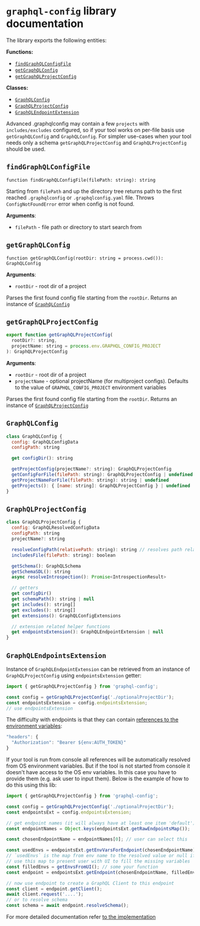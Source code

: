 # `graphql-config` library documentation

The library exports the following entities:

**Functions:**
- [`findGraphQLConfigFile`](#findgraphqlconfigfile)
- [`getGraphQLConfig`](#getgraphqlconfig)
- [`getGraphQLProjectConfig`](#getgraphqlprojectconfig)

**Classes:**
- [`GraphQLConfig`](#graphqlconfig)
- [`GraphQLProjectConfig`](#graphqlprojectconfig)
- [`GraphQLEndpointExtension`](#graphqlendpointsextension)

Advanced .graphqlconfig may contain a few `projects` with `includes/excludes` configured,
so if your tool works on per-file basis use `getGraphQLConfig` and `GraphQLConfig`.
For simpler use-cases when your tool needs only a schema `getGraphQLProjectConfig` and
`GraphQLProjectConfig` should be used.

## `findGraphQLConfigFile`

`function findGraphQLConfigFile(filePath: string): string`

Starting from `filePath` and up the directory tree returns path to the first reached `.graphqlconfig`
or `.graphqlconfig.yaml` file. Throws `ConfigNotFoundError` error when config is not found.

**Arguments**:
  - `filePath` - file path or directory to start search from

## `getGraphQLConfig`

`function getGraphQLConfig(rootDir: string = process.cwd()): GraphQLConfig`

**Arguments**:
  - `rootDir` - root dir of a project

Parses the first found config file starting from the `rootDir`.
Returns an instance of [`GraphQLConfig`](#graphqlconfig)


## `getGraphQLProjectConfig`

```js
export function getGraphQLProjectConfig(
  rootDir?: string,
  projectName: string = process.env.GRAPHQL_CONFIG_PROJECT
): GraphQLProjectConfig
```

**Arguments**:
- `rootDir` - root dir of a project
- `projectName` - optional projectName (for multiproject configs). Defaults to the value of
  `GRAPHQL_CONFIG_PROJECT` environment variables

Parses the first found config file starting from the `rootDir`.
Returns an instance of [`GraphQLProjectConfig`](#graphqlprojectconfig)


## `GraphQLConfig`

```js
class GraphQLConfig {
  config: GraphQLConfigData
  configPath: string

  get configDir(): string

  getProjectConfig(projectName?: string): GraphQLProjectConfig
  getConfigForFile(filePath: string): GraphQLProjectConfig | undefined
  getProjectNameForFile(filePath: string): string | undefined
  getProjects(): { [name: string]: GraphQLProjectConfig } | undefined
}
```

## `GraphQLProjectConfig`

```js
class GraphQLProjectConfig {
  config: GraphQLResolvedConfigData
  configPath: string
  projectName?: string

  resolveConfigPath(relativePath: string): string // resolves path relative to config
  includesFile(filePath: string): boolean

  getSchema(): GraphQLSchema
  getSchemaSDL(): string
  async resolveIntrospection(): Promise<IntrospectionResult>

  // getters
  get configDir()
  get schemaPath(): string | null
  get includes(): string[]
  get excludes(): string[]
  get extensions(): GraphQLConfigExtensions

  // extension related helper functions
  get endpointsExtension(): GraphQLEndpointExtension | null
}
```

## `GraphQLEndpointsExtension`

Instance of `GraphQLEndpointExtension` can be retrieved from an instance of `GraphQLProjectConfig`
using `endpointsExtension` getter:

```js
import { getGraphQLProjectConfig } from 'graphql-config';

const config = getGraphQLProjectConfig('./optionalProjectDir');
const endpointsExtension = config.endpointsExtension;
// use endpointsExtension
```

The difficulty with endpoints is that they can contain
[references to the environment variables](../specification.md#referencing-environment-variables):

```js
"headers": {
  "Authorization": "Bearer ${env:AUTH_TOKEN}"
}
```

If your tool is run from console all references will be automatically resolved from
OS environment variables.
But if the tool is not started from console it doesn't have access to the OS env variables.
In this case you have to provide them (e.g. ask user to input them).
Below is the example of how to do this using this lib:

```js
import { getGraphQLProjectConfig } from 'graphql-config';

const config = getGraphQLProjectConfig('./optionalProjectDir');
const endpointsExt = config.endpointsExtension;

// get endpoint names (it will always have at least one item 'default')
const endpointNames = Object.keys(endpointsExt.getRawEndpointsMap());

const chosenEndpointName = endpointNames[0]; // user can select this

const usedEnvs = endpointsExt.getEnvVarsForEndpoint(chosenEndpointName);
// `usedEnvs` is the map from env name to the resolved value or null if can't resolve
// use this map to present user with UI to fill the missing variables
const filledEnvs = getEnvsFromUI(); // some your function
const endpoint = endpointsExt.getEndpoint(chosenEndpointName, filledEnvs);

// now use endpoint to create a GraphQL Client to this endpoint
const client = endpoint.getClient();
await client.request('....');
// or to resolve schema
const schema = await endpoint.resolveSchema();
```

For more detailed documentation refer [to the implementation](../src/extensions/endpoint/)

